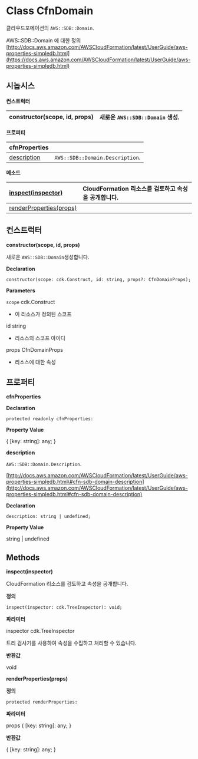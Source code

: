 # Class CfnDomain

클라우드포메이션의 `AWS::SDB::Domain`.

AWS::SDB::Domain 에 대한 정의 [http://docs.aws.amazon.com/AWSCloudFormation/latest/UserGuide/aws-properties-simpledb.html](https://docs.aws.amazon.com/AWSCloudFormation/latest/UserGuide/aws-properties-simpledb.html)

## 시놉시스 <a id="aws_sdb_CfnDomain_synopsis"></a>

**컨스트럭터**

| constructor\(scope, id, props\) | 새로운 `AWS::SDB::Domain` 생성. |
| :--- | :--- |


**프로퍼티**

| cfnProperties |  |
| :--- | :--- |
| [description](https://docs.aws.amazon.com/cdk/api/latest/typescript/api/aws-sdb/cfndomain.html#aws_sdb_CfnDomain_description) | `AWS::SDB::Domain.Description`. |

**메소드**

| [inspect\(inspector\)](https://docs.aws.amazon.com/cdk/api/latest/typescript/api/aws-sdb/cfndomain.html#aws_sdb_CfnDomain_inspect) | CloudFormation 리소스를 검토하고 속성을 공개합니다. |
| :--- | :--- |
| [renderProperties\(props\)](https://docs.aws.amazon.com/cdk/api/latest/typescript/api/aws-sdb/cfndomain.html#aws_sdb_CfnDomain_renderProperties) |  |

## 컨스트럭터 <a id="constructors"></a>

**constructor\(scope, id, props\)**

새로운 `AWS::SDB::Domain`생성합니다.

**Declaration**

```text
constructor(scope: cdk.Construct, id: string, props?: CfnDomainProps);
```

**Parameters**

`scope` cdk.Construct

* 이 리소스가 정의된 스코프

id string

* 리소스의 스코프 아이디

props CfnDomainProps

* 리소스에 대한 속성

## 프로퍼티 <a id="properties"></a>

**cfnProperties**

**Declaration**

```text
protected readonly cfnProperties:
```

**Property Value**

{ \[key: string\]: any; }

**description**

`AWS::SDB::Domain.Description`.

[http://docs.aws.amazon.com/AWSCloudFormation/latest/UserGuide/aws-properties-simpledb.html\#cfn-sdb-domain-description](http://docs.aws.amazon.com/AWSCloudFormation/latest/UserGuide/aws-properties-simpledb.html#cfn-sdb-domain-description)

**Declaration**

```text
description: string | undefined;
```

**Property Value**

string \| undefined

## Methods <a id="methods"></a>

**inspect\(inspector\)**

CloudFormation 리소스를 검토하고 속성을 공개합니다.

**정의**

```text
inspect(inspector: cdk.TreeInspector): void;
```

**파라미터**

inspector cdk.TreeInspector

트리 검사기를 사용하여 속성을 수집하고 처리할 수 있습니다.

**반환값**

void

**renderProperties\(props\)**

**정의**

```text
protected renderProperties:
```

**파라미터**

props { \[key: string\]: any; }

**반환값**

{ \[key: string\]: any; }

